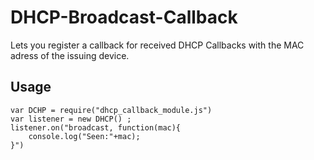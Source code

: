 DHCP-Broadcast-Callback
=======================

Lets you register a callback for received DHCP Callbacks with the MAC adress of the issuing device. 




## Usage

    var DCHP = require("dhcp_callback_module.js")
    var listener = new DHCP() ;
    listener.on("broadcast, function(mac){
        console.log("Seen:"+mac);
    }")
